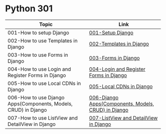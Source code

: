 # Python 301

Topic | Link
------------ | -------------
001-How to setup Django | [001-Setup Django](https://github.com/naeemmohd/python/tree/master/Python%20301/001-SetupDjango)
002-How to use Templates in Django | [002-Templates in Django](https://github.com/naeemmohd/python/tree/master/Python%20301/002-DjangoTemplates)
003-How to use Forms in Django | [003-Forms in Django](https://github.com/naeemmohd/python/tree/master/Python%20301/003-DjangoForms)
004-How to use Login and Register Forms in Django | [004-Login and Register Forms in Django](https://github.com/naeemmohd/python/tree/master/Python%20301/004-DjangoForms-Login-n-Register)
005-How to use Local CDNs in Django | [005-Local CDNs in Django](https://github.com/naeemmohd/python/tree/master/Python%20301/005-DjangoForms-LocalCDNs)
006-How to use Django Apps(Components, Models, CRUD) in Django | [006-Django Apps(Components, Models, CRUD) in Django](https://github.com/naeemmohd/python/tree/master/Python%20301/006-DjangoApps-ComponentsnCRUDnModels)
007-How to use ListView and DetailView in Django | [007-ListView and DetailView in Django](https://github.com/naeemmohd/python/tree/master/Python%20301/007-Django-ListnDetailsViews)